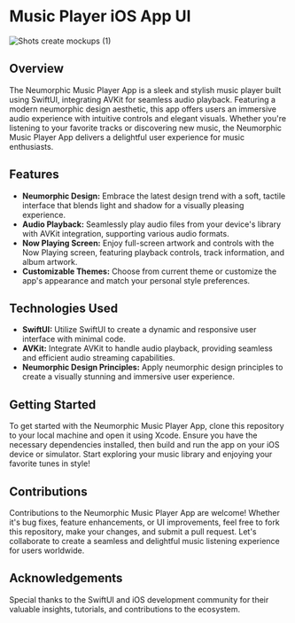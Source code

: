 # Music Player iOS App UI
![Shots create mockups (1)](https://github.com/SwiftieDev/SwiftUI-Music-Player/assets/156214801/a2584f09-4fcd-475c-b3a4-320e02b8edb4)

## Overview
The Neumorphic Music Player App is a sleek and stylish music player built using SwiftUI, integrating AVKit for seamless audio playback. Featuring a modern neumorphic design aesthetic, this app offers users an immersive audio experience with intuitive controls and elegant visuals. Whether you're listening to your favorite tracks or discovering new music, the Neumorphic Music Player App delivers a delightful user experience for music enthusiasts.

## Features
- **Neumorphic Design:** Embrace the latest design trend with a soft, tactile interface that blends light and shadow for a visually pleasing experience.
- **Audio Playback:** Seamlessly play audio files from your device's library with AVKit integration, supporting various audio formats.
- **Now Playing Screen:** Enjoy full-screen artwork and controls with the Now Playing screen, featuring playback controls, track information, and album artwork.
- **Customizable Themes:** Choose from current theme or customize the app's appearance and match your personal style preferences.

## Technologies Used
- **SwiftUI:** Utilize SwiftUI to create a dynamic and responsive user interface with minimal code.
- **AVKit:** Integrate AVKit to handle audio playback, providing seamless and efficient audio streaming capabilities.
- **Neumorphic Design Principles:** Apply neumorphic design principles to create a visually stunning and immersive user experience.

## Getting Started
To get started with the Neumorphic Music Player App, clone this repository to your local machine and open it using Xcode. Ensure you have the necessary dependencies installed, then build and run the app on your iOS device or simulator. Start exploring your music library and enjoying your favorite tunes in style!

## Contributions
Contributions to the Neumorphic Music Player App are welcome! Whether it's bug fixes, feature enhancements, or UI improvements, feel free to fork this repository, make your changes, and submit a pull request. Let's collaborate to create a seamless and delightful music listening experience for users worldwide.

## Acknowledgements
Special thanks to the SwiftUI and iOS development community for their valuable insights, tutorials, and contributions to the ecosystem.
